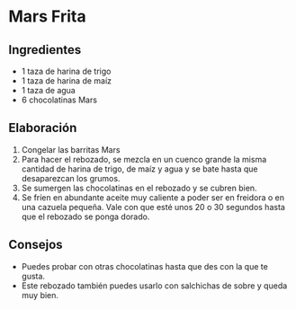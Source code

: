 # Mars Frita
## Ingredientes
- 1 taza de harina de trigo
- 1 taza de harina de maíz
- 1 taza de agua
- 6 chocolatinas Mars
## Elaboración
1. Congelar las barritas Mars
2. Para hacer el rebozado, se mezcla en un cuenco grande la misma cantidad de harina de trigo, de maíz y agua y se bate hasta que desaparezcan los grumos.
3. Se sumergen las chocolatinas en el rebozado y se cubren bien.
4. Se fríen en abundante aceite muy caliente a poder ser en freidora o en una cazuela pequeña. Vale con que esté unos 20 o 30 segundos hasta que el rebozado se ponga dorado.   
## Consejos
- Puedes probar con otras chocolatinas hasta que des con la que te gusta.
- Este rebozado también puedes usarlo con salchichas de sobre y queda muy bien.